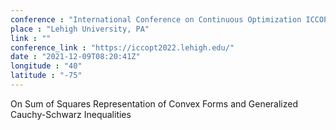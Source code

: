 ```yaml
---
conference : "International Conference on Continuous Optimization ICCOPT/MOPTA"
place : "Lehigh University, PA"
link : ""
conference_link : "https://iccopt2022.lehigh.edu/"
date : "2021-12-09T08:20:41Z"
longitude : "40"
latitude : "-75"
---
```


On Sum of Squares Representation of Convex Forms and Generalized
Cauchy-Schwarz Inequalities


